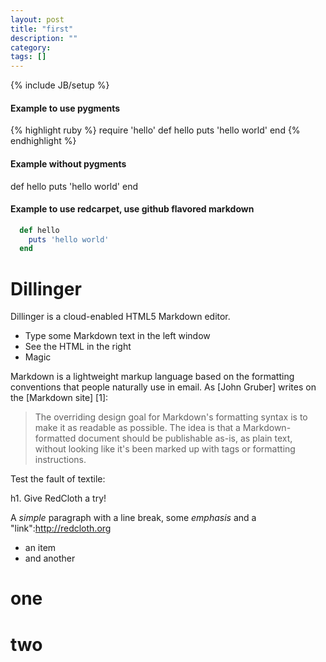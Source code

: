 ```yaml
---
layout: post
title: "first"
description: ""
category: 
tags: []
---
```

{% include JB/setup %}
#### Example to use pygments
{% highlight ruby %}
require 'hello'
def hello
  puts 'hello world'
end
{% endhighlight %}
#### Example without pygments
def hello
  puts 'hello world'
end
#### Example to use redcarpet, use github flavored markdown
```ruby
  def hello
    puts 'hello world'
  end
```
Dillinger
=========

Dillinger is a cloud-enabled HTML5 Markdown editor.

  - Type some Markdown text in the left window
  - See the HTML in the right
  - Magic

Markdown is a lightweight markup language based on the formatting conventions that people naturally use in email.  As [John Gruber] writes on the [Markdown site] [1]:

> The overriding design goal for Markdown's
> formatting syntax is to make it as readable 
> as possible. The idea is that a
> Markdown-formatted document should be
> publishable as-is, as plain text, without
> looking like it's been marked up with tags
> or formatting instructions.

Test the fault of textile:

h1. Give RedCloth a try!

A *simple* paragraph with
a line break, some _emphasis_ and a "link":http://redcloth.org

* an item
* and another

# one
# two

